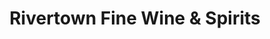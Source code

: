 ---
title: "Rivertown Fine Wine & Spirits"
url: /st-johns/rivertown-fine-wine-and-spirits/
shop: alcohol
---